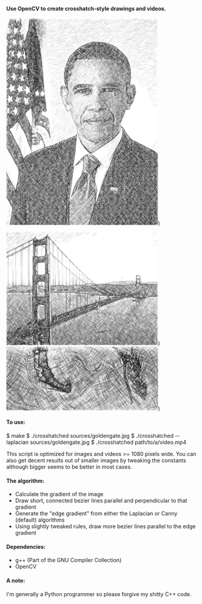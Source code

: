 #### Use OpenCV to create crosshatch-style drawings and videos.

<img src='/examples/obama.png?raw=true' width='400px' style='display:inline-block;'>)
<div style='display:inline-block;'>
    <img src='/examples/goldengate.png?raw=true' width='400px' style='display:inline-block;'>)
    <img src='/examples/matrix.gif?raw=true' width='400px' style='display:inline-block;'>)
</div>

#### To use:
$ make
$ ./crosshatched sources/goldengate.jpg
$ ./crosshatched --laplacian sources/goldengate.jpg
$ ./crosshatched path/to/a/video.mp4

This script is optimized for images and videos >= 1080 pixels wide. You can also
get decent results out of smaller images by tweaking the constants although
bigger seems to be better in most cases.

#### The algorithm:
- Calculate the gradient of the image
- Draw short, connected bezier lines parallel and perpendicular to that gradient
- Generate the "edge gradient" from either the Laplacian or Canny (default) algorithms
- Using slightly tweaked rules, draw more bezier lines parallel to the edge gradient

#### Dependencies:
 - g++ (Part of the GNU Compiler Collection)
 - OpenCV

#### A note:
I'm generally a Python programmer so please forgive my shitty C++ code.
